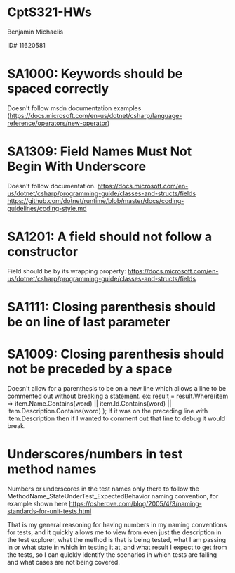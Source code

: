 # CptS321-HWs

Benjamin Michaelis

ID# 11620581

# SA1000: Keywords should be spaced correctly 
Doesn't follow msdn documentation examples (https://docs.microsoft.com/en-us/dotnet/csharp/language-reference/operators/new-operator)

# SA1309: Field Names Must Not Begin With Underscore
Doesn't follow documentation.
https://docs.microsoft.com/en-us/dotnet/csharp/programming-guide/classes-and-structs/fields
https://github.com/dotnet/runtime/blob/master/docs/coding-guidelines/coding-style.md

# SA1201: A field should not follow a constructor
Field should be by its wrapping property:
https://docs.microsoft.com/en-us/dotnet/csharp/programming-guide/classes-and-structs/fields

# SA1111: Closing parenthesis should be on line of last parameter  
# SA1009: Closing parenthesis should not be preceded by a space
Doesn't allow for a parenthesis to be on a new line which allows a line to be 
commented out without breaking a statement. 
ex: 
                    result = result.Where(item =>
                            item.Name.Contains(word)
                            || item.Id.Contains(word)
                            || item.Description.Contains(word)
                            );
If it was on the preceding line with item.Description then if I wanted to comment out that line to debug it would break.

# Underscores/numbers in test method names
Numbers or underscores in the test names only there to follow the MethodName_StateUnderTest_ExpectedBehavior naming convention, for example shown here 
https://osherove.com/blog/2005/4/3/naming-standards-for-unit-tests.html

That is my general reasoning for having numbers in my naming conventions for tests, and it quickly allows me to view from even just the description in the test explorer, what the method is that is being tested, what I am passing in or what state in which im testing it at, and what result I expect to get from the tests, so I can quickly identify the scenarios in which tests are failing and what cases are not being covered.